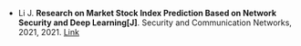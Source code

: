 * Li J. <b>Research on Market Stock Index Prediction Based on Network Security and Deep Learning[J]</b>. Security and Communication Networks, 2021, 2021. [Link](https://www.hindawi.com/journals/scn/2021/5522375/)